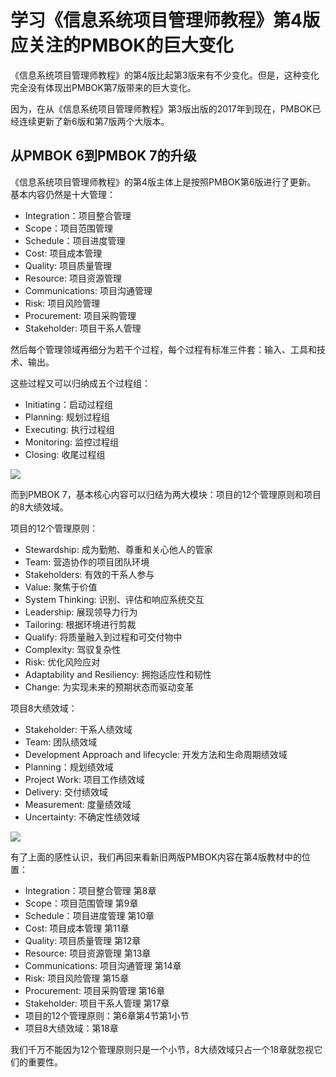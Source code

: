 # 学习《信息系统项目管理师教程》第4版应关注的PMBOK的巨大变化

《信息系统项目管理师教程》的第4版比起第3版来有不少变化。但是，这种变化完全没有体现出PMBOK第7版带来的巨大变化。

因为，在从《信息系统项目管理师教程》第3版出版的2017年到现在，PMBOK已经连续更新了新6版和第7版两个大版本。

## 从PMBOK 6到PMBOK 7的升级

《信息系统项目管理师教程》的第4版主体上是按照PMBOK第6版进行了更新。
基本内容仍然是十大管理：
- Integration：项目整合管理
- Scope：项目范围管理
- Schedule：项目进度管理
- Cost: 项目成本管理
- Quality: 项目质量管理
- Resource: 项目资源管理
- Communications: 项目沟通管理
- Risk: 项目风险管理
- Procurement: 项目采购管理
- Stakeholder: 项目干系人管理

然后每个管理领域再细分为若干个过程，每个过程有标准三件套：输入、工具和技术、输出。

这些过程又可以归纳成五个过程组：
- Initiating：启动过程组
- Planning: 规划过程组
- Executing: 执行过程组
- Monitoring: 监控过程组
- Closing: 收尾过程组

![](https://xulun-mooc.oss-cn-beijing.aliyuncs.com/PMBOK%206.png)

而到PMBOK 7，基本核心内容可以归结为两大模块：项目的12个管理原则和项目的8大绩效域。

项目的12个管理原则：
- Stewardship: 成为勤勉、尊重和关心他人的管家
- Team: 营造协作的项目团队环境
- Stakeholders: 有效的干系人参与
- Value: 聚焦于价值
- System Thinking: 识别、评估和响应系统交互
- Leadership: 展现领导力行为
- Tailoring: 根据环境进行剪裁
- Qualify: 将质量融入到过程和可交付物中
- Complexity: 驾驭复杂性
- Risk: 优化风险应对
- Adaptability and Resiliency: 拥抱适应性和韧性
- Change: 为实现未来的预期状态而驱动变革

项目8大绩效域：
- Stakeholder: 干系人绩效域
- Team: 团队绩效域
- Development Approach and lifecycle: 开发方法和生命周期绩效域
- Planning：规划绩效域
- Project Work: 项目工作绩效域
- Delivery: 交付绩效域
- Measurement: 度量绩效域
- Uncertainty: 不确定性绩效域

![](https://xulun-mooc.oss-cn-beijing.aliyuncs.com/PMBOK%207.png)

有了上面的感性认识，我们再回来看新旧两版PMBOK内容在第4版教材中的位置：
- Integration：项目整合管理 第8章
- Scope：项目范围管理 第9章
- Schedule：项目进度管理 第10章
- Cost: 项目成本管理 第11章
- Quality: 项目质量管理 第12章
- Resource: 项目资源管理 第13章
- Communications: 项目沟通管理 第14章
- Risk: 项目风险管理 第15章
- Procurement: 项目采购管理 第16章
- Stakeholder: 项目干系人管理 第17章
- 项目的12个管理原则：第6章第4节第1小节
- 项目8大绩效域：第18章

我们千万不能因为12个管理原则只是一个小节，8大绩效域只占一个18章就忽视它们的重要性。
